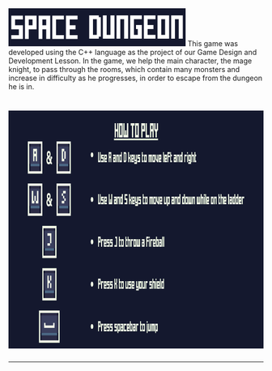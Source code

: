 <img src="https://raw.githubusercontent.com/Hydofbl/SpaceOut/main/Code%20Files/Readme%20Resource/GameTitle.png"  width="350" height="75">
This game was developed using the C++ language as the project of our Game Design and Development Lesson. In the game, we help the main character, the mage knight, to pass through the rooms, which contain many monsters and increase in difficulty as he progresses, in order to escape from the dungeon he is in.


# <img src="https://raw.githubusercontent.com/Hydofbl/SpaceOut/main/Code%20Files/Readme%20Resource/HowToPlay.png"  width="960" height="470">

---
